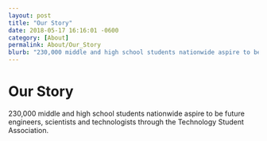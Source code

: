 ```yaml
---
layout: post
title: "Our Story"
date: 2018-05-17 16:16:01 -0600
category: [About]
permalink: About/Our_Story
blurb: "230,000 middle and high school students nationwide aspire to be future engineers, scientists and technologists through the Technology Student Association."
---
```


# Our Story
230,000 middle and high school students nationwide aspire to be future engineers, scientists and technologists through the Technology Student Association.
